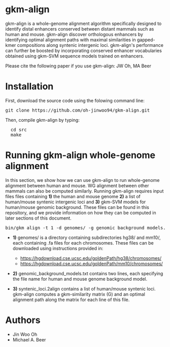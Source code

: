# gkm-align
gkm-align is a whole-genome alignment algorithm specifically designed to identify distal enhancers conserved between distant mammals such as human and mouse. gkm-align discover orthologous enhancers by identifying optimal alignment paths with maximal similarities in gapped-kmer compositions along syntenic intergenic loci. gkm-align's performance can further be boosted by incorporating conserved enhancer vocabularies obtained using gkm-SVM sequence models trained on enhancers. 

Please cite the following paper if you use gkm-align:
JW Oh, MA Beer  

# Installation
First, download the source code using the folowing command line:
<pre>
git clone https://github.com/oh-jinwoo94/gkm-align.git
</pre>

Then, compile gkm-align by typing:
<pre>
  cd src
  make
</pre>

# Running gkm-align whole-genome alignment
In this section, we show how we can use gkm-align to run whole-genome alignment between human and mouse. WG alignment between other mammals can also be computed similarly. Running gkm-align requires input files files containing **1)** the human and mouse genome  **2)** a list of human/mouse syntenic intergenic loci and **3)** gkm-SVM models for human/mouse genomic background. These files can be found in this repository, and we provide information on how they can be computed in later sections of this document. 

<pre>
bin/gkm_align -t 1 -d genomes/ -g genomic_background_models.txt  syntenic_loci.2align -o ofiles/ -n unweighted
</pre>

- **1)** genomes/ is a directory containing subdirectories hg38/ and mm10/, each containing .fa files for each chromosomes. These files can be downloaded using instructions provided in:

  - https://hgdownload.cse.ucsc.edu/goldenPath/hg38/chromosomes/
  - https://hgdownload.cse.ucsc.edu/goldenPath/mm10/chromosomes/

- **2)** genomic_background_models.txt contains two lines, each specifying the file name for human and mouse genome background model.

- **3)** syntenic_loci.2align contains a list of human/mouse syntenic loci. gkm-align computes a gkm-similarity matrix (G) and an optimal alignment path along the matrix for each line of this file.
 
# Authors
- Jin Woo Oh 
- Michael A. Beer
